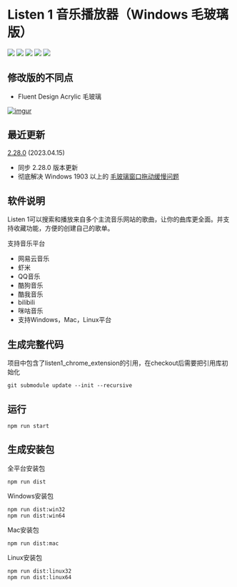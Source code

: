 # Listen 1 音乐播放器（Windows 毛玻璃版）

![](https://img.shields.io/github/languages/top/reycn/listen1_desktop_fluent.svg?color=blue)
![](https://img.shields.io/github/release/reycn/listen1_desktop_fluent.svg)
![](https://img.shields.io/static/v1.svg?label=design&message=fluent&color=blue)
![](https://img.shields.io/github/issues/reycn/listen1_desktop_fluent.svg)
[![](https://img.shields.io/static/v1.svg?label=upstream&message=listen1-chrome&color=green)](https://github.com/listen1/listen1_chrome_extension)

## 修改版的不同点

- Fluent Design Acrylic 毛玻璃

[![imgur](https://i.imgur.com/oj3MCKD.png)]()

## 最近更新

[2.28.0](https://github.com/reycn/listen1-desktop-fluent/releases/tag/v2.28.0) (2023.04.15)

- 同步 2.28.0 版本更新
- 彻底解决 Windows 1903 以上的 [毛玻璃窗口拖动缓慢问题](https://github.com/23phy/ewc/issues/22)

## 软件说明

Listen 1可以搜索和播放来自多个主流音乐网站的歌曲，让你的曲库更全面。并支持收藏功能，方便的创建自己的歌单。

支持音乐平台

* 网易云音乐
* 虾米
* QQ音乐
* 酷狗音乐
* 酷我音乐
* bilibili
* 咪咕音乐
* 支持Windows，Mac，Linux平台

生成完整代码
------------

项目中包含了listen1_chrome_extension的引用，在checkout后需要把引用库初始化

    git submodule update --init --recursive

运行
----

    npm run start

生成安装包
----------

全平台安装包

    npm run dist

Windows安装包

    npm run dist:win32
    npm run dist:win64

Mac安装包

    npm run dist:mac

Linux安装包

    npm run dist:linux32
    npm run dist:linux64
